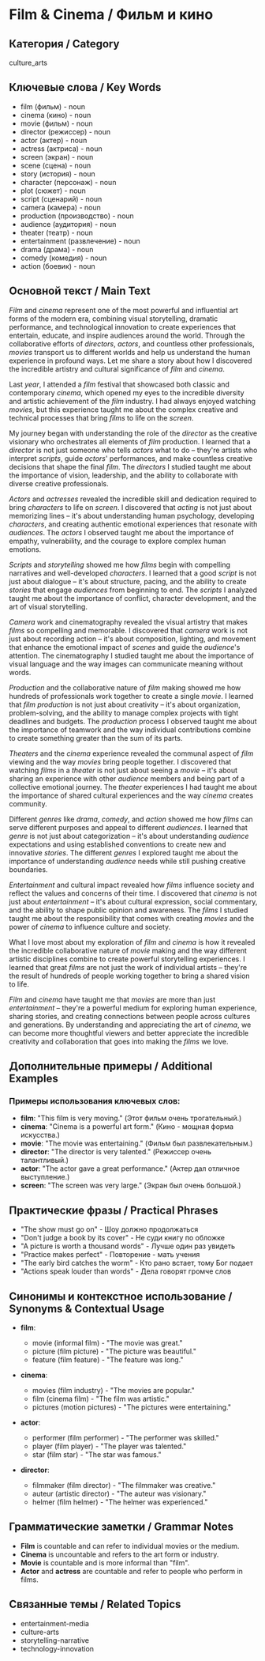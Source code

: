 # Film & Cinema / Фильм и кино

## Категория / Category
culture_arts

## Ключевые слова / Key Words
- film (фильм) - noun
- cinema (кино) - noun
- movie (фильм) - noun
- director (режиссер) - noun
- actor (актер) - noun
- actress (актриса) - noun
- screen (экран) - noun
- scene (сцена) - noun
- story (история) - noun
- character (персонаж) - noun
- plot (сюжет) - noun
- script (сценарий) - noun
- camera (камера) - noun
- production (производство) - noun
- audience (аудитория) - noun
- theater (театр) - noun
- entertainment (развлечение) - noun
- drama (драма) - noun
- comedy (комедия) - noun
- action (боевик) - noun

## Основной текст / Main Text

*Film* and *cinema* represent one of the most powerful and influential art forms of the modern era, combining visual storytelling, dramatic performance, and technological innovation to create experiences that entertain, educate, and inspire audiences around the world. Through the collaborative efforts of *directors*, *actors*, and countless other professionals, *movies* transport us to different worlds and help us understand the human experience in profound ways. Let me share a story about how I discovered the incredible artistry and cultural significance of *film* and *cinema*.

Last *year*, I attended a *film* festival that showcased both classic and contemporary *cinema*, which opened my eyes to the incredible diversity and artistic achievement of the *film* industry. I had always enjoyed watching *movies*, but this experience taught me about the complex creative and technical processes that bring *films* to life on the *screen*.

My journey began with understanding the role of the *director* as the creative visionary who orchestrates all elements of *film* production. I learned that a *director* is not just someone who tells *actors* what to do – they're artists who interpret *scripts*, guide *actors*' performances, and make countless creative decisions that shape the final *film*. The *directors* I studied taught me about the importance of vision, leadership, and the ability to collaborate with diverse creative professionals.

*Actors* and *actresses* revealed the incredible skill and dedication required to bring *characters* to life on *screen*. I discovered that *acting* is not just about memorizing lines – it's about understanding human psychology, developing *characters*, and creating authentic emotional experiences that resonate with *audiences*. The *actors* I observed taught me about the importance of empathy, vulnerability, and the courage to explore complex human emotions.

*Scripts* and *storytelling* showed me how *films* begin with compelling narratives and well-developed *characters*. I learned that a good *script* is not just about dialogue – it's about structure, pacing, and the ability to create *stories* that engage *audiences* from beginning to end. The *scripts* I analyzed taught me about the importance of conflict, character development, and the art of visual storytelling.

*Camera* work and cinematography revealed the visual artistry that makes *films* so compelling and memorable. I discovered that *camera* work is not just about recording action – it's about composition, lighting, and movement that enhance the emotional impact of *scenes* and guide the *audience*'s attention. The cinematography I studied taught me about the importance of visual language and the way images can communicate meaning without words.

*Production* and the collaborative nature of *film* making showed me how hundreds of professionals work together to create a single *movie*. I learned that *film* *production* is not just about creativity – it's about organization, problem-solving, and the ability to manage complex projects with tight deadlines and budgets. The *production* process I observed taught me about the importance of teamwork and the way individual contributions combine to create something greater than the sum of its parts.

*Theaters* and the *cinema* experience revealed the communal aspect of *film* viewing and the way *movies* bring people together. I discovered that watching *films* in a *theater* is not just about seeing a *movie* – it's about sharing an experience with other *audience* members and being part of a collective emotional journey. The *theater* experiences I had taught me about the importance of shared cultural experiences and the way *cinema* creates community.

Different *genres* like *drama*, *comedy*, and *action* showed me how *films* can serve different purposes and appeal to different *audiences*. I learned that *genre* is not just about categorization – it's about understanding *audience* expectations and using established conventions to create new and innovative *stories*. The different *genres* I explored taught me about the importance of understanding *audience* needs while still pushing creative boundaries.

*Entertainment* and cultural impact revealed how *films* influence society and reflect the values and concerns of their time. I discovered that *cinema* is not just about *entertainment* – it's about cultural expression, social commentary, and the ability to shape public opinion and awareness. The *films* I studied taught me about the responsibility that comes with creating *movies* and the power of *cinema* to influence culture and society.

What I love most about my exploration of *film* and *cinema* is how it revealed the incredible collaborative nature of *movie* making and the way different artistic disciplines combine to create powerful storytelling experiences. I learned that great *films* are not just the work of individual artists – they're the result of hundreds of people working together to bring a shared vision to life.

*Film* and *cinema* have taught me that *movies* are more than just *entertainment* – they're a powerful medium for exploring human experience, sharing stories, and creating connections between people across cultures and generations. By understanding and appreciating the art of *cinema*, we can become more thoughtful viewers and better appreciate the incredible creativity and collaboration that goes into making the *films* we love.

## Дополнительные примеры / Additional Examples

### Примеры использования ключевых слов:
- **film**: "This film is very moving." (Этот фильм очень трогательный.)
- **cinema**: "Cinema is a powerful art form." (Кино - мощная форма искусства.)
- **movie**: "The movie was entertaining." (Фильм был развлекательным.)
- **director**: "The director is very talented." (Режиссер очень талантливый.)
- **actor**: "The actor gave a great performance." (Актер дал отличное выступление.)
- **screen**: "The screen was very large." (Экран был очень большой.)

## Практические фразы / Practical Phrases

- "The show must go on" - Шоу должно продолжаться
- "Don't judge a book by its cover" - Не суди книгу по обложке
- "A picture is worth a thousand words" - Лучше один раз увидеть
- "Practice makes perfect" - Повторение - мать учения
- "The early bird catches the worm" - Кто рано встает, тому Бог подает
- "Actions speak louder than words" - Дела говорят громче слов

## Синонимы и контекстное использование / Synonyms & Contextual Usage

- **film**: 
  - movie (informal film) - "The movie was great."
  - picture (film picture) - "The picture was beautiful."
  - feature (film feature) - "The feature was long."

- **cinema**: 
  - movies (film industry) - "The movies are popular."
  - film (cinema film) - "The film was artistic."
  - pictures (motion pictures) - "The pictures were entertaining."

- **actor**: 
  - performer (film performer) - "The performer was skilled."
  - player (film player) - "The player was talented."
  - star (film star) - "The star was famous."

- **director**: 
  - filmmaker (film director) - "The filmmaker was creative."
  - auteur (artistic director) - "The auteur was visionary."
  - helmer (film helmer) - "The helmer was experienced."

## Грамматические заметки / Grammar Notes

- **Film** is countable and can refer to individual movies or the medium.
- **Cinema** is uncountable and refers to the art form or industry.
- **Movie** is countable and is more informal than "film".
- **Actor** and **actress** are countable and refer to people who perform in films.

## Связанные темы / Related Topics

- entertainment-media
- culture-arts
- storytelling-narrative
- technology-innovation

